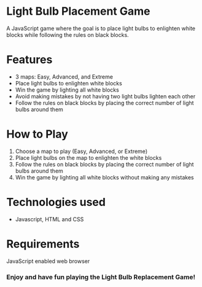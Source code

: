# Light Bulb Placement Game
A JavaScript game where the goal is to place light bulbs to enlighten white blocks while following the rules on black blocks.

# Features
* 3 maps: Easy, Advanced, and Extreme
* Place light bulbs to enlighten white blocks
* Win the game by lighting all white blocks
* Avoid making mistakes by not having two light bulbs lighten each other
* Follow the rules on black blocks by placing the correct number of light bulbs around them
 
# How to Play

1. Choose a map to play (Easy, Advanced, or Extreme)
2. Place light bulbs on the map to enlighten the white blocks
3. Follow the rules on black blocks by placing the correct number of light bulbs around them
4. Win the game by lighting all white blocks without making any mistakes

# Technologies used
* Javascript, HTML and CSS

# Requirements
JavaScript enabled web browser

### Enjoy and have fun playing the Light Bulb Replacement Game!
